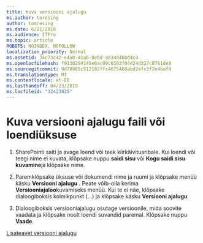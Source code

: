 ```yaml
---
title: Kuva versiooni ajalugu
ms.author: toresing
author: tomresing
ms.date: 6/21/2018
ms.audience: ITPro
ms.topic: article
ROBOTS: NOINDEX, NOFOLLOW
localization_priority: Normal
ms.assetid: 34c73c42-e4a0-41ab-8eb8-a834d4bb04c4
ms.openlocfilehash: f9130294145e6ac09c6503f04d24d327c0761de9
ms.sourcegitcommit: 9d78905c512192ffc4675468abd2efc5f2e4baf4
ms.translationtype: MT
ms.contentlocale: et-EE
ms.lasthandoff: 04/23/2019
ms.locfileid: "32423035"
---
```

# <a name="view-version-history-of-a-file-or-list-item"></a>Kuva versiooni ajalugu faili või loendiüksuse

1. SharePointi saiti ja avage loend või teek kiirkäivitusribale. Kui loendi või teegi nime ei kuvata, klõpsake nuppu **saidi sisu** või **Kogu saidi sisu kuvamine**ja klõpsake nime.
    
2. Paremklõpsake üksuse või dokumendi nime ja ruumi ja klõpsake menüü käsku **Versiooni ajalugu** . Peate võib-olla kerima **Versiooniajaloo**kuvamiseks menüü. Kui te ei näe, klõpsake dialoogiboksis kolmikpunkt (...) ja klõpsake käsku **Versiooni ajalugu**.
    
3. Dialoogiboksis versiooniajalugu osutage versioonile, mida soovite vaadata ja klõpsake noolt loendi suvandid paremal. Klõpsake nuppu **Vaade**.
    
[Lisateavet versiooni ajalugu](https://go.microsoft.com/fwlink/?linkid=875709)
  

